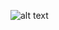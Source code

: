 ![alt text](https://github.com/jonmmay/Framer-experiments/blob/master/Twitter-header.framer/Twitter-header.gif?raw=true "Gif")